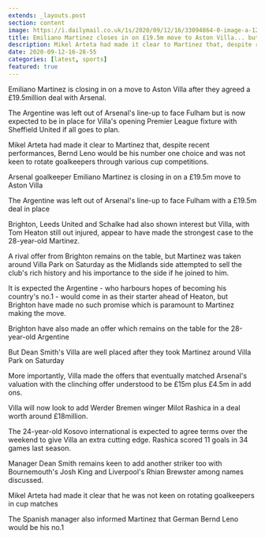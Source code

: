 ```yaml
---
extends: _layouts.post
section: content
image: https://i.dailymail.co.uk/1s/2020/09/12/16/33094864-0-image-a-127_1599924002987.jpg 
title: Emiliano Martinez closes in on £19.5m move to Aston Villa... but Brighton plot late swoop 
description: Mikel Arteta had made it clear to Martinez that, despite recent performances, Bernd Leno would be his number one choice and was not keen to rotate goalkeepers in cup competitions. 
date: 2020-09-12-16-28-55 
categories: [latest, sports] 
featured: true 
--- 
```

Emiliano Martinez is closing in on a move to Aston Villa after they agreed a £19.5million deal with Arsenal.

The Argentine was left out of Arsenal's line-up to face Fulham but is now expected to be in place for Villa's opening Premier League fixture with Sheffield United if all goes to plan.

Mikel Arteta had made it clear to Martinez that, despite recent performances, Bernd Leno would be his number one choice and was not keen to rotate goalkeepers through various cup competitions.

Arsenal goalkeeper Emiliano Martinez is closing in on a £19.5m move to Aston Villa

The Argentine was left out of Arsenal's line-up to face Fulham with a £19.5m deal in place

Brighton, Leeds United and Schalke had also shown interest but Villa, with Tom Heaton still out injured, appear to have made the strongest case to the 28-year-old Martinez. 

A rival offer from Brighton remains on the table, but Martinez was taken around Villa Park on Saturday as the Midlands side attempted to sell the club's rich history and his importance to the side if he joined to him. 

It is expected the Argentine - who harbours hopes of becoming his country's no.1 - would come in as their starter ahead of Heaton, but Brighton have made no such promise which is paramount to Martinez making the move.

Brighton have also made an offer which remains on the table for the 28-year-old Argentine

But Dean Smith's Villa are well placed after they took Martinez around Villa Park on Saturday

More importantly, Villa made the offers that eventually matched Arsenal's valuation with the clinching offer understood to be £15m plus £4.5m in add ons. 

Villa will now look to add Werder Bremen winger Milot Rashica in a deal worth around £18million.

The 24-year-old Kosovo international is expected to agree terms over the weekend to give Villa an extra cutting edge. Rashica scored 11 goals in 34 games last season.

Manager Dean Smith remains keen to add another striker too with Bournemouth's Josh King and Liverpool's Rhian Brewster among names discussed.

Mikel Arteta had made it clear that he was not keen on rotating goalkeepers in cup matches

The Spanish manager also informed Martinez that German Bernd Leno would be his no.1 

